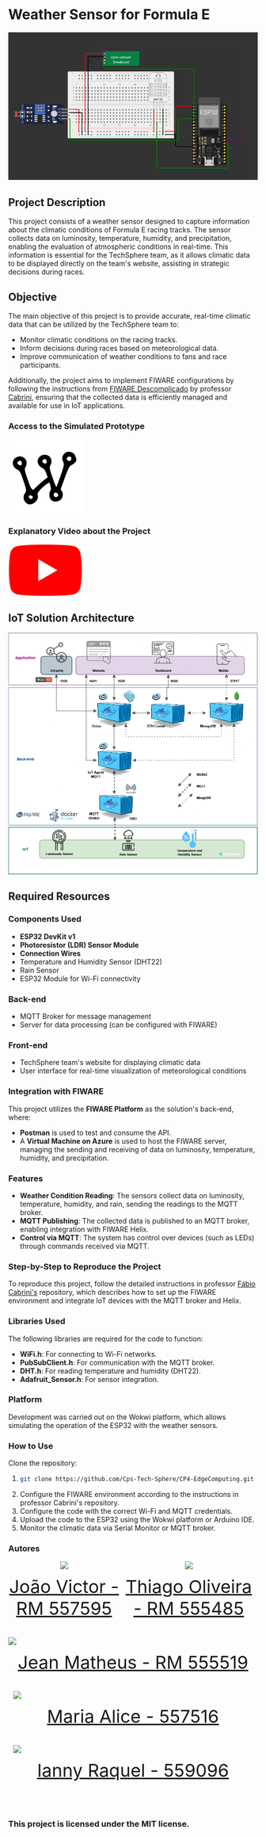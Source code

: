 # Weather Sensor for Formula E

![Project Circuit](img/circuito.png)

## Project Description

This project consists of a weather sensor designed to capture information about the climatic conditions of Formula E racing tracks. The sensor collects data on luminosity, temperature, humidity, and precipitation, enabling the evaluation of atmospheric conditions in real-time. This information is essential for the TechSphere team, as it allows climatic data to be displayed directly on the team's website, assisting in strategic decisions during races.

## Objective

The main objective of this project is to provide accurate, real-time climatic data that can be utilized by the TechSphere team to:

- Monitor climatic conditions on the racing tracks.
- Inform decisions during races based on meteorological data.
- Improve communication of weather conditions to fans and race participants.

Additionally, the project aims to implement FIWARE configurations by following the instructions from [FIWARE Descomplicado](https://github.com/fabiocabrini/fiware) by professor [Cabrini](https://www.linkedin.com/in/fabio-cabrini/), ensuring that the collected data is efficiently managed and available for use in IoT applications.

### Access to the Simulated Prototype
<a href="https://wokwi.com/projects/410460243920643073" target="_blank" style="text-align: center; margin-right: 10px;">
  <img loading="lazy" src="/img/wokwi.png" width="150px">
</a>

### Explanatory Video about the Project

<a href="" target="_blank" style="text-align: center; margin-right: 10px;">
  <img loading="lazy" src="/img/youtube.png" width="150px">
</a>

## IoT Solution Architecture

![IoT Solution Architecture](img/arquitetura-iot..png)

## Required Resources

### Components Used

- **ESP32 DevKit v1**
- **Photoresistor (LDR) Sensor Module**
- **Connection Wires**
- Temperature and Humidity Sensor (DHT22)
- Rain Sensor
- ESP32 Module for Wi-Fi connectivity

### Back-end

- MQTT Broker for message management
- Server for data processing (can be configured with FIWARE)

### Front-end

- TechSphere team's website for displaying climatic data
- User interface for real-time visualization of meteorological conditions

### Integration with FIWARE

This project utilizes the **FIWARE Platform** as the solution's back-end, where:
- **Postman** is used to test and consume the API.
- A **Virtual Machine on Azure** is used to host the FIWARE server, managing the sending and receiving of data on luminosity, temperature, humidity, and precipitation.

### Features

- **Weather Condition Reading**: The sensors collect data on luminosity, temperature, humidity, and rain, sending the readings to the MQTT broker.
- **MQTT Publishing**: The collected data is published to an MQTT broker, enabling integration with FIWARE Helix.
- **Control via MQTT**: The system has control over devices (such as LEDs) through commands received via MQTT.

### Step-by-Step to Reproduce the Project

To reproduce this project, follow the detailed instructions in professor [Fábio Cabrini's](https://github.com/fabiocabrini/fiware) repository, which describes how to set up the FIWARE environment and integrate IoT devices with the MQTT broker and Helix.

### Libraries Used

The following libraries are required for the code to function:

- **WiFi.h**: For connecting to Wi-Fi networks.
- **PubSubClient.h**: For communication with the MQTT broker.
- **DHT.h**: For reading temperature and humidity (DHT22).
- **Adafruit_Sensor.h**: For sensor integration.

### Platform

Development was carried out on the Wokwi platform, which allows simulating the operation of the ESP32 with the weather sensors.

### How to Use

Clone the repository:

1. ```bash
   git clone https://github.com/Cps-Tech-Sphere/CP4-EdgeComputing.git

2. Configure the FIWARE environment according to the instructions in professor Cabrini's repository.
3. Configure the code with the correct Wi-Fi and MQTT credentials.
4. Upload the code to the ESP32 using the Wokwi platform or Arduino IDE.
5. Monitor the climatic data via Serial Monitor or MQTT broker.


### Autores

<div style="display: flex; justify-content: space-between; align-items: center;">
<a href="https://github.com/jaoAprendiz" target="_blank" style="text-align: center; margin-right: 10px;">
<img loading="lazy" src="https://avatars.githubusercontent.com/jaoAprendiz" width=120>
<p style="font-size:min(2vh, 36px); margin-top: 10px;">João Victor - RM 557595</p>
</a>

<a href="https://github.com/K1rit03" target="_blank" style="text-align: center; margin-right: 10px;">
<img loading="lazy" src="https://avatars.githubusercontent.com/K1rit03" width=120>
<p style="font-size:min(2vh, 36px); margin-top: 10px;">Thiago Oliveira - RM 555485</p>
</a>
</div>

<a href="https://github.com/JeannMatheuss" target="_blank" style="text-align: center; margin-right: 10px;">
<img loading="lazy" src="https://avatars.githubusercontent.com/JeannMatheuss" width=120>
<p style="font-size:min(2vh, 36px); margin-top: 10px;">Jean Matheus - RM 555519</p>
</a>


<a href="https://github.com/Malice112" target="_blank" style="text-align: center; margin-right: 10px;">
<img loading="lazy" src="https://github.com/Alicee112" width=120>
<p style="font-size:min(2vh, 36px); margin-top: 10px;">Maria Alice - 557516</p>
</a>


<a href="https://github.com/iannyrfs" target="_blank" style="text-align: center; margin-right: 10px;">
<img loading="lazy" src="https://github.com/iannyrfs" width=120>
<p style="font-size:min(2vh, 36px); margin-top: 10px;">Ianny Raquel - 559096</p>
</a>
</div>



### This project is licensed under the MIT license.
